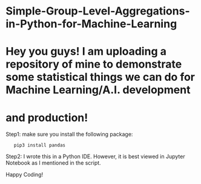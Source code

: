 # Simple-Group-Level-Aggregations-in-Python-for-Machine-Learning

# Hey you guys! I am uploading a repository of mine to demonstrate some statistical things we can do for Machine Learning/A.I. development
# and production! 

Step1: make sure you install the following package:
       
       pip3 install pandas

Step2: I wrote this in a Python IDE. However, it is best viewed in Jupyter Notebook as I mentioned in the script.

Happy Coding! 
